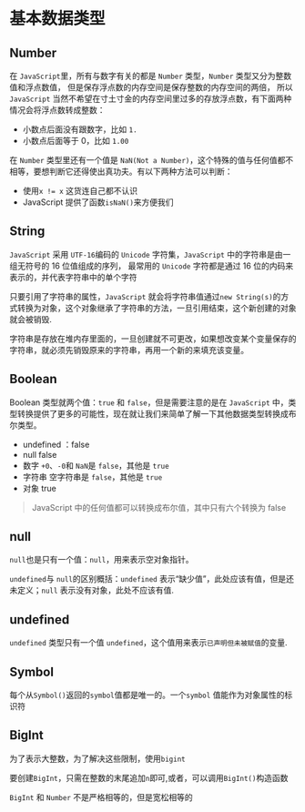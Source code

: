 # 基本数据类型

## Number

在 `JavaScript`里，所有与数字有关的都是 `Number` 类型，`Number` 类型又分为整数值和浮点数值，
但是保存浮点数的内存空间是保存整数的内存空间的两倍，
所以 `JavaScript` 当然不希望在寸土寸金的内存空间里过多的存放浮点数，有下面两种情况会将浮点数转成整数：

- 小数点后面没有跟数字，比如 `1.`
- 小数点后面等于 0，比如 `1.00`

在 `Number` 类型里还有一个值是 `NaN(Not a Number)`，这个特殊的值与任何值都不相等，要想判断它还得使出真功夫。有以下两种方法可以判断：

- 使用`x != x` 这货连自己都不认识
- JavaScript 提供了函数`isNaN()`来方便我们

## String

`JavaScript` 采用 `UTF-16`编码的 `Unicode` 字符集，`JavaScript` 中的字符串是由一组无符号的 16 位值组成的序列，
最常用的 `Unicode` 字符都是通过 16 位的内码来表示的，并代表字符串中的单个字符

只要引用了字符串的属性，`JavaScript` 就会将字符串值通过`new String(s)`的方式转换为对象，这个对象继承了字符串的方法，一旦引用结束，这个新创建的对象就会被销毁.

字符串是存放在堆内存里面的，一旦创建就不可更改，如果想改变某个变量保存的字符串，就必须先销毁原来的字符串，再用一个新的来填充该变量。

## Boolean

Boolean 类型就两个值：`true` 和 `false`，但是需要注意的是在 `JavaScript` 中，类型转换提供了更多的可能性，现在就让我们来简单了解一下其他数据类型转换成布尔类型。

- undefined ：false
- null false
- 数字 `+0`、`-0`和 `NaN`是 `false`，其他是 `true`
- 字符串 空字符串是 `false`，其他是 `true`
- 对象 true

> JavaScript 中的任何值都可以转换成布尔值，其中只有六个转换为 false

## null

`null`也是只有一个值：`null`，用来表示空对象指针。

`undefined`与 `null`的区别概括：`undefined` 表示“缺少值”，此处应该有值，但是还未定义；`null` 表示没有对象，此处不应该有值.

## undefined

`undefined` 类型只有一个值 `undefined`，这个值用来表示`已声明但未被赋值`的变量.

## Symbol

每个从`Symbol()`返回的`symbol`值都是唯一的。一个`symbol` 值能作为对象属性的标识符

## BigInt

为了表示大整数，为了解决这些限制，使用`bigint`

要创建`BigInt`，只需在整数的末尾追加`n`即可,或者，可以调用`BigInt()`构造函数

`BigInt` 和 `Number` 不是严格相等的，但是宽松相等的
